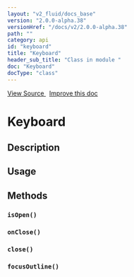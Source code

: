 ```yaml
---
layout: "v2_fluid/docs_base"
version: "2.0.0-alpha.38"
versionHref: "/docs/v2/2.0.0-alpha.38"
path: ""
category: api
id: "keyboard"
title: "Keyboard"
header_sub_title: "Class in module "
doc: "Keyboard"
docType: "class"
---
```





<div class="improve-docs">
  <a href='http://github.com/driftyco/ionic2/tree/master/ionic/util/keyboard.ts#L4'>
    View Source
  </a>
  &nbsp;
  <a href='http://github.com/driftyco/ionic2/edit/master/ionic/util/keyboard.ts#L4'>
    Improve this doc
  </a>

  <!-- TODO(drewrygh, perrygovier): render this block in the correct location, markup identical to component docs -->

</div>




<h1 class="api-title">


Keyboard






</h1>






<h2>Description</h2>


<h2>Usage</h2>





<h2>Methods</h2>

<div id="isOpen"></div>

<h3>
<code>isOpen()</code>

</h3>












<div id="onClose"></div>

<h3>
<code>onClose()</code>

</h3>












<div id="close"></div>

<h3>
<code>close()</code>

</h3>












<div id="focusOutline"></div>

<h3>
<code>focusOutline()</code>

</h3>










<!-- end content block -->


<!-- end body block -->


